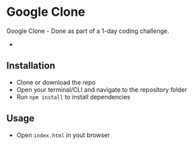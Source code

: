 # Google Clone
Google Clone - Done as part of a 1-day coding challenge.
- [](GoogleCloneUX.gif)

## Installation

- Clone or download the repo
- Open your terminal/CLI and navigate to the repository folder
- Run `npm install` to install dependencies

## Usage

- Open `index.html` in yout browser
